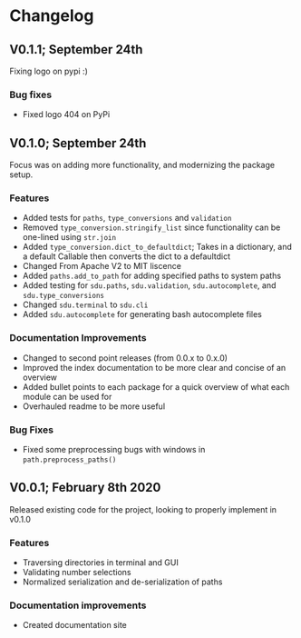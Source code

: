 # Changelog

## V0.1.1; September 24th

Fixing logo on pypi :)

### Bug fixes

- Fixed logo 404 on PyPi 

## V0.1.0; September 24th
Focus was on adding more functionality, and modernizing the package setup.

### Features
- Added tests for ```paths```, ```type_conversions``` and ```validation```
- Removed ```type_conversion.stringify_list``` since functionality can be one-lined using ```str.join```
- Added ```type_conversion.dict_to_defaultdict```; Takes in a dictionary, and a default Callable then converts the dict to a defaultdict
- Changed From Apache V2 to MIT liscence
- Added ```paths.add_to_path``` for adding specified paths to system paths
- Added testing for ```sdu.paths```, ```sdu.validation```, ```sdu.autocomplete```, and ```sdu.type_conversions```
- Changed ```sdu.terminal``` to ```sdu.cli```
- Added ```sdu.autocomplete``` for generating bash autocomplete files

### Documentation Improvements
- Changed to second point releases (from 0.0.x to 0.x.0)
- Improved the index documentation to be more clear and concise of an overview
- Added bullet points to each package for a quick overview of what each module can be used for
- Overhauled readme to be more useful

### Bug Fixes
- Fixed some preprocessing bugs with windows in ```path.preprocess_paths()```

## V0.0.1; February 8th 2020

Released existing code for the project, looking to properly implement in v0.1.0

### Features

- Traversing directories in terminal and GUI
- Validating number selections
- Normalized serialization and de-serialization of paths

### Documentation improvements

- Created documentation site